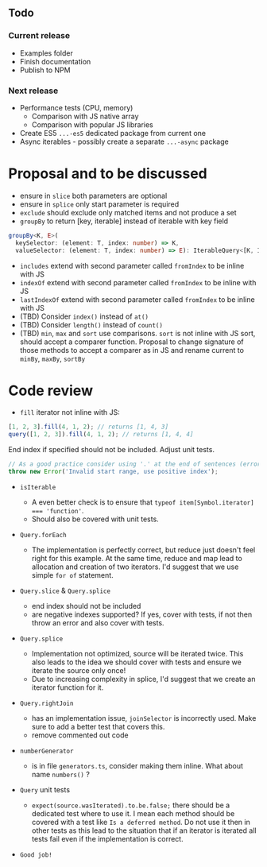 ## Todo
### Current release
* Examples folder
* Finish documentation
* Publish to NPM

### Next release
* Performance tests (CPU, memory)
  * Comparison with JS native array
  * Comparison with popular JS libraries
* Create ES5 `...-es5` dedicated package from current one
* Async iterables - possibly create a separate `...-async` package

# Proposal and to be discussed
* ensure in `slice` both parameters are optional
* ensure in `splice` only start parameter is required
* `exclude` should exclude only matched items and not produce a set
* `groupBy` to return [key, iterable] instead of iterable with key field
```ts
groupBy<K, E>(
  keySelector: (element: T, index: number) => K,
  valueSelector: (element: T, index: number) => E): IterableQuery<[K, IterableQuery<E>]>;
```
* `includes` extend with second parameter called `fromIndex` to be inline with JS
* `indexOf` extend with second parameter called `fromIndex` to be inline with JS
* `lastIndexOf` extend with second parameter called `fromIndex` to be inline with JS
* (TBD) Consider `index()` instead of `at()`
* (TBD) Consider `length()` instead of `count()`
* (TBD) `min`, `max` and `sort` use comparisons. `sort` is not inline with JS sort, should accept a comparer function.
Proposal to change signature of those methods to accept a comparer as in JS and rename current to `minBy`, `maxBy`, `sortBy`


# Code review

* `fill` iterator not inline with JS:
```ts
[1, 2, 3].fill(4, 1, 2); // returns [1, 4, 3]
query([1, 2, 3]).fill(4, 1, 2); // returns [1, 4, 4]
```
End index if specified should not be included.
Adjust unit tests.

```ts
// As a good practice consider using '.' at the end of sentences (errors, documentation etc.)
throw new Error('Invalid start range, use positive index');
```

* `isIterable`
  * A even better check is to ensure that `typeof item[Symbol.iterator] === 'function'`.
  * Should also be covered with unit tests.

* `Query.forEach`
  * The implementation is perfectly correct, but reduce just doesn't feel right for this example.
  At the same time, reduce and map lead to allocation and creation of two iterators.
  I'd suggest that we use simple `for of` statement.
* `Query.slice` & `Query.splice`
  * end index should not be included
  * are negative indexes supported? If yes, cover with tests, if not then throw an error and also cover with tests.
* `Query.splice`
  * Implementation not optimized, source will be iterated twice. 
  This also leads to the idea we should cover with tests and ensure we iterate the source only once!
  * Due to increasing complexity in splice, I'd suggest that we create an iterator function for it.
* `Query.rightJoin`
  * has an implementation issue, `joinSelector` is incorrectly used. Make sure to add a better test that covers this.
  * remove commented out code

* `numberGenerator` 
  * is in file `generators.ts`, consider making them inline. What about name `numbers()` ?

* `Query` unit tests
  * `expect(source.wasIterated).to.be.false;` there should be a dedicated test where to use it.
  I mean each method should be covered with a test like `Is a deferred method`.
  Do not use it then in other tests as this lead to the situation that if an iterator is iterated all tests fail even if the implementation is correct.
* `Good job!`
